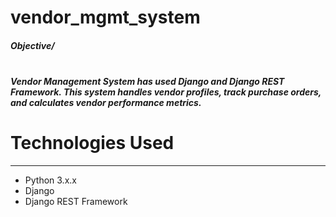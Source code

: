 # vendor_mgmt_system

<h5>Objective/<h5><br>
Vendor Management System has used Django and Django REST Framework. This system handles vendor profiles, track purchase orders, and calculates vendor performance metrics.

# Technologies Used

<hr>
<ul>
<li>Python 3.x.x</li>
<li>Django</li>
<li>Django REST Framework</li>
</ul>
